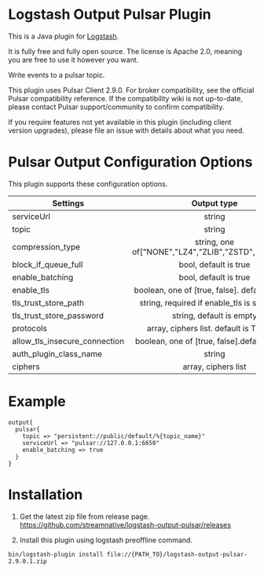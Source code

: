 # Logstash Output Pulsar Plugin

This is a Java plugin for [Logstash](https://github.com/elastic/logstash).

It is fully free and fully open source. The license is Apache 2.0, meaning you are free to use it however you want.

Write events to a pulsar topic.

This plugin uses Pulsar Client 2.9.0. For broker compatibility, see the official Pulsar compatibility reference. If the compatibility wiki is not up-to-date, please contact Pulsar support/community to confirm compatibility.

If you require features not yet available in this plugin (including client version upgrades), please file an issue with details about what you need.

# Pulsar Output Configuration Options
This plugin supports these configuration options. 

| Settings                      |                     Output type                     |   Required |
|-------------------------------|:---------------------------------------------------:|-----------:|
| serviceUrl                    |                       string                        |         No |
| topic                         |                       string                        |        Yes |
| compression_type              | string, one of["NONE","LZ4","ZLIB","ZSTD","SNAPPY"] |         No |
| block_if_queue_full           |                bool, default is true                |         No |
| enable_batching               |                bool, default is true                |         No |
| enable_tls                    |   boolean, one of [true, false]. default is false   |         No |
| tls_trust_store_path          |    string, required if enable_tls is set to true    |         No |
| tls_trust_store_password      |              string, default is empty               |         No |
| protocols                     |       array, ciphers list. default is TLSv1.2       |         No |
| allow_tls_insecure_connection |   boolean, one of [true, false].default is false    |         No |
| auth_plugin_class_name        |                       string                        |         No |
| ciphers                       |                 array, ciphers list                 |         No |

# Example

```
output{
  pulsar{
    topic => "persistent://public/default/%{topic_name}"
    serviceUrl => "pulsar://127.0.0.1:6650"
    enable_batching => true
  }
}
```


# Installation

1. Get the latest zip file from release page.
https://github.com/streamnative/logstash-output-pulsar/releases

2. Install this plugin using logstash preoffline command.

```
bin/logstash-plugin install file://{PATH_TO}/logstash-output-pulsar-2.9.0.1.zip
```
